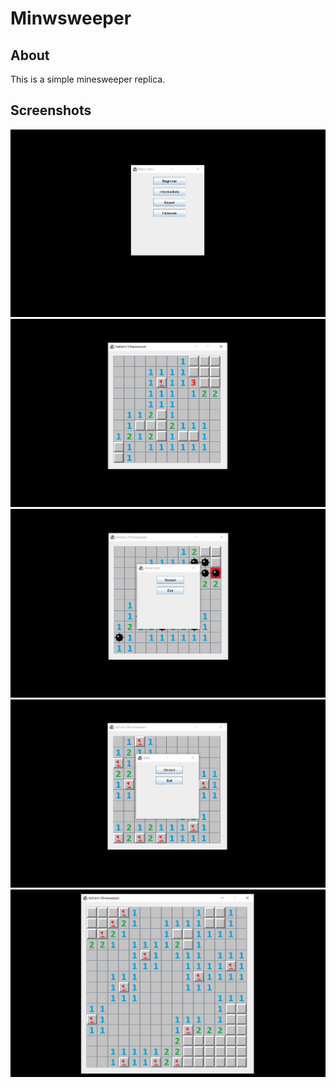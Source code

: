 # Minwsweeper

## About

This is a simple minesweeper replica.

## Screenshots

<img src="./screenshots/ss1.png">
<img src="./screenshots/ss2.png">
<img src="./screenshots/ss3.png">
<img src="./screenshots/ss4.png">
<img src="./screenshots/ss5.png">